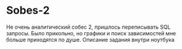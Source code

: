 # Sobes-2
Не очень аналитический собес 2, пришлось переписывать SQL запросы. Было прикольно, но графики и поиск зависимостей мне больше приходятся по душе. Описание задания внутри ноутбука
